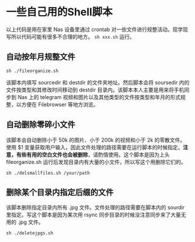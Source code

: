 # 一些自己用的Shell脚本
以上代码是用在家里 Nas 设备里通过 crontab 对一些文件进行规整活动。现学现写所以代码可能有很多不合理的地方。
`sh xxx.sh` 运行。
## 自动按年月规整文件
```shell
sh ./fileorganize.sh
```
该脚本内填写 sourcedir 和 destdir 的文件夹地址。然后脚本会将 soursedir 内的文件按类型和其修改时间移动到 destdir 目录内。该脚本本人主要是用来将手机同步到 Nas 上的 telegram 视频和图片以及其他类型的文件按类型和年月的形式规整，以方便在 Filebrowser 等地方浏览。
## 自动删除零碎小文件
该脚本会自动删除小于 50k 的图片、小于 200k 的视频和小于 2k 的零散文件。使用 $1 变量获取用户输入，因此文件处理的路径需要在运行脚本的时候指定。**注意，有些有用的空白文件也会被删除**，请酌情使用。这个脚本是因为上头 fileorganize.sh 运行后发现目录内有大量的小文件，所以写这个用删除它们的。
```shell
sh ./delsmallfiles.sh /your/path
```
## 删除某个目录内指定后缀的文件
该脚本删除指定目录内所有 .jpg 文件。文件处理的路径需要在脚本内的 sourdir 里指定。写这个脚本是因为某次用 rsync 同步目录的时候没注意同步来了大量无用的 .jpg 文件。
```shell
sh ./deletejpgs.sh
````
